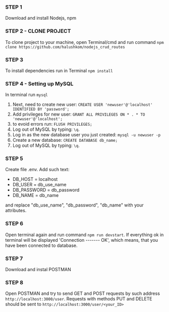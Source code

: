 ### STEP 1
Download and install  Nodejs, npm
### STEP 2 - CLONE PROJECT
To clone project to your machine, open Terminal/cmd and run command `npm clone https://github.com/halushkom/nodejs_crud_routes `
### STEP 3
To install dependencies run in Terminal `npm install`
### STEP 4 - Setting up MySQL
In terminal run `mysql`
1. Next, need to create new user: `CREATE USER 'newuser'@'localhost' IDENTIFIED BY 'password';`
2. Add privileges for new user: `GRANT ALL PRIVILEGES ON * . * TO 'newuser'@'localhost';`
3. to evoid errors run: `FLUSH PRIVILEGES;`
4. Log out of MySQL by typing: `\q`.
5. Log in as the new database user you just created: `mysql -u newuser -p`
6. Create a new database: `CREATE DATABASE db_name;`
7. Log out of MySQL by typing: `\q`.
### STEP 5
Create file .env. Add such text:
* DB_HOST = localhost
* DB_USER = db_use_name
* DB_PASSWORD = db_password
* DB_NAME = db_name

and replace "db_use_name", "db_password", "db_name"  with your attributes.
### STEP 6
Open terminal again and run command `npm run devstart`. If everything ok in terminal will be displayed 'Connection ------- OK', which means, that you have been connected to database.
### STEP 7
Download and instal POSTMAN
### STEP 8
Open POSTMAN and try to send GET and POST requests by such address `http://localhost:3000/user`. Requests with methods PUT and DELETE should be sent to `http://localhost:3000/user/<your_ID>`
